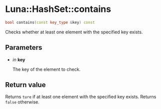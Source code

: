 # Luna::HashSet::contains

```c++
bool contains(const key_type &key) const
```

Checks whether at least one element with the specified key exists. 



## Parameters
* *in* **key**

    The key of the element to check. 

## Return value
Returns `ture` if at least one element with the specified key exists. Returns `false` otherwise. 

